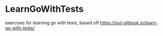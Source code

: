 # LearnGoWithTests
exercises for learning go with tests, based off https://quii.gitbook.io/learn-go-with-tests/
